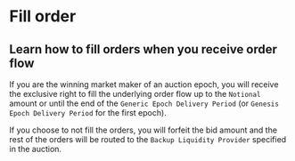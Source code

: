 # Fill order

## Learn how to fill orders when you receive order flow

If you are the winning market maker of an auction epoch, you will receive the exclusive right to fill the underlying order flow up to the `Notional` amount or until the end of the `Generic Epoch Delivery Period` (or `Genesis Epoch Delivery Period` for the first epoch).

If you choose to not fill the orders, you will forfeit the bid amount and the rest of the orders will be routed to the `Backup Liquidity Provider` specified in the auction.

<!-- ## A Fill Order Example

=== "TypeScript"

    ``` ts
    TODO
    ```

=== "Python"

    ``` python
    TODO
    ```

=== "Rust"

    ``` rust
    TODO
    ``` -->
